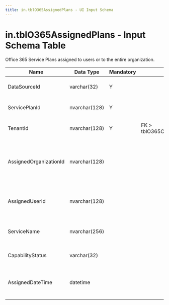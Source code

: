 ```yaml
---
title: in.tblO365AssignedPlans - UI Input Schema
---
```

# in.tblO365AssignedPlans - Input Schema Table

​Office 365 Service Plans assigned to users or to the entire organization.​

| Name                   | Data Type     | Mandatory | Key                               | Comment                                                                      |
|------------------------|---------------|-----------|-----------------------------------|------------------------------------------------------------------------------|
| DataSourceId​           | varchar(32)   | Y         |                                   | Unique ID of the source of this record.                                      |
| ServicePlanId          | nvarchar(128) | Y         |                                   | A GUID that identifies the service plan.                                     |
| TenantId               | nvarchar(128) | Y         | FK > tblO365Organization.TenantId | The unique identifier for the tenant.                                        |
| AssignedOrganizationId | nvarchar(128) |           |                                   | If this ServicePlan is assigned to the entire organization, Organization ID. |
| AssignedUserId         | nvarchar(128) |           |                                   | If this ServicePlan is assigned to a user, the User ID.                      |
| ServiceName            | nvarchar(256) |           |                                   | The name of the service; for example, “Exchange”.                            |
| CapabilityStatus       | varchar(32)   |           |                                   | For example, "Enabled", or "Provisioned"                                     |
| AssignedDateTime       | datetime      |           |                                   | Data and time at which the service plan was assigned.                        |